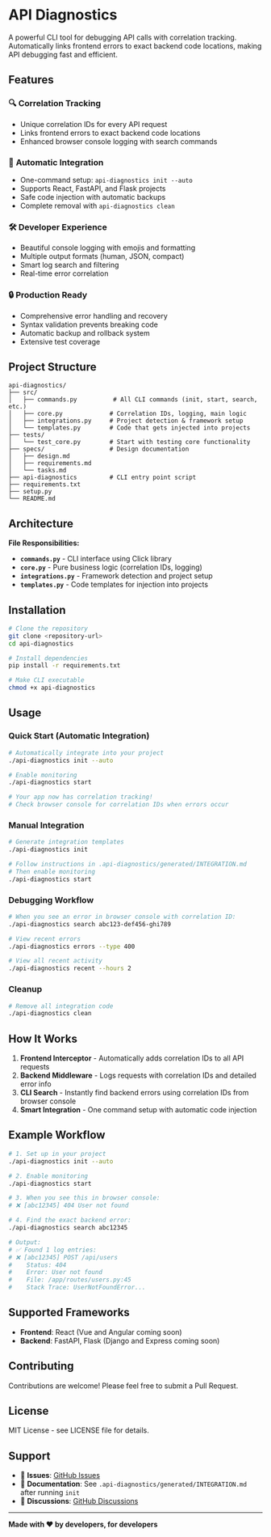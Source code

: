 # API Diagnostics

A powerful CLI tool for debugging API calls with correlation tracking. Automatically links frontend errors to exact backend code locations, making API debugging fast and efficient.

## Features

### 🔍 **Correlation Tracking**

- Unique correlation IDs for every API request
- Links frontend errors to exact backend code locations
- Enhanced browser console logging with search commands

### 🚀 **Automatic Integration**

- One-command setup: `api-diagnostics init --auto`
- Supports React, FastAPI, and Flask projects
- Safe code injection with automatic backups
- Complete removal with `api-diagnostics clean`

### 🛠️ **Developer Experience**

- Beautiful console logging with emojis and formatting
- Multiple output formats (human, JSON, compact)
- Smart log search and filtering
- Real-time error correlation

### 🔒 **Production Ready**

- Comprehensive error handling and recovery
- Syntax validation prevents breaking code
- Automatic backup and rollback system
- Extensive test coverage

## Project Structure

```
api-diagnostics/
├── src/
│   ├── commands.py          # All CLI commands (init, start, search, etc.)
│   ├── core.py             # Correlation IDs, logging, main logic
│   ├── integrations.py     # Project detection & framework setup
│   └── templates.py        # Code that gets injected into projects
├── tests/
│   └── test_core.py        # Start with testing core functionality
├── specs/                  # Design documentation
│   ├── design.md
│   ├── requirements.md
│   └── tasks.md
├── api-diagnostics         # CLI entry point script
├── requirements.txt
├── setup.py
└── README.md
```

## Architecture

**File Responsibilities:**

- **`commands.py`** - CLI interface using Click library
- **`core.py`** - Pure business logic (correlation IDs, logging)
- **`integrations.py`** - Framework detection and project setup
- **`templates.py`** - Code templates for injection into projects

## Installation

```bash
# Clone the repository
git clone <repository-url>
cd api-diagnostics

# Install dependencies
pip install -r requirements.txt

# Make CLI executable
chmod +x api-diagnostics
```

## Usage

### Quick Start (Automatic Integration)

```bash
# Automatically integrate into your project
./api-diagnostics init --auto

# Enable monitoring
./api-diagnostics start

# Your app now has correlation tracking!
# Check browser console for correlation IDs when errors occur
```

### Manual Integration

```bash
# Generate integration templates
./api-diagnostics init

# Follow instructions in .api-diagnostics/generated/INTEGRATION.md
# Then enable monitoring
./api-diagnostics start
```

### Debugging Workflow

```bash
# When you see an error in browser console with correlation ID:
./api-diagnostics search abc123-def456-ghi789

# View recent errors
./api-diagnostics errors --type 400

# View all recent activity
./api-diagnostics recent --hours 2
```

### Cleanup

```bash
# Remove all integration code
./api-diagnostics clean
```

## How It Works

1. **Frontend Interceptor** - Automatically adds correlation IDs to all API requests
2. **Backend Middleware** - Logs requests with correlation IDs and detailed error info
3. **CLI Search** - Instantly find backend errors using correlation IDs from browser console
4. **Smart Integration** - One command setup with automatic code injection

## Example Workflow

```bash
# 1. Set up in your project
./api-diagnostics init --auto

# 2. Enable monitoring
./api-diagnostics start

# 3. When you see this in browser console:
# ❌ [abc12345] 404 User not found

# 4. Find the exact backend error:
./api-diagnostics search abc12345

# Output:
# ✅ Found 1 log entries:
# ❌ [abc12345] POST /api/users
#    Status: 404
#    Error: User not found
#    File: /app/routes/users.py:45
#    Stack Trace: UserNotFoundError...
```

## Supported Frameworks

- **Frontend**: React (Vue and Angular coming soon)
- **Backend**: FastAPI, Flask (Django and Express coming soon)

## Contributing

Contributions are welcome! Please feel free to submit a Pull Request.

## License

MIT License - see LICENSE file for details.

## Support

- 🐛 **Issues**: [GitHub Issues](https://github.com/renaissancebro/API_diagnostics/issues)
- 📖 **Documentation**: See `.api-diagnostics/generated/INTEGRATION.md` after running `init`
- 💬 **Discussions**: [GitHub Discussions](https://github.com/renaissancebro/API_diagnostics/discussions)

---

**Made with ❤️ by developers, for developers**
